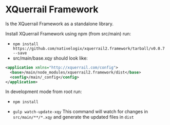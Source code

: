 XQuerrail Framework
===================

Is the XQuerrail Framework as a standalone library.

Install XQuerrail Framework using npm (from src/main) run:
- ```npm install https://github.com/nativelogix/xquerrail2.framework/tarball/v0.0.7 --save```
- src/main/base.xqy should look like:
```xml
<application xmlns="http://xquerrail.com/config">
  <base>/main/node_modules/xquerrail2.framework/dist</base>
  <config>/main/_config</config>
</application>
```
In development mode from root run: 
- ```npm install```

- ```gulp watch-update-xqy```
This command will watch for changes in ```src/main/**/*.xqy``` and generate the updated files in ```dist```
